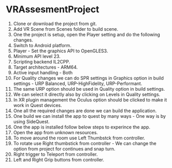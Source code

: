 # VRAssesmentProject

1. Clone or download the project from git.
2. Add VR Scene from Scenes folder to build scene.
3. One the project is setup, open the Player setting and do the following changes.
4. Switch to Android platform.
5. Player - Set the graphics API to OpenGLES3.
6. Minimum API level 23.
7. Scripting backend IL2CPP.
8. Target architectures - ARM64.
9. Active input handling - Both
10. For Quality changes we can do SPR settings in Graphics option in build settings - URP Balanced, URP-HighFidelity, URP-Performant.
11. The same URP option should be used in Quality option in build settings.
12. We can select it directly also by clicking on Levels in Quality settings.
13. In XR plugin management the Oculus option should be clicked to make it work in Quest devices.
14. One all the required changes are done we can build the application.
15. One build we can install the app to quest by many ways - One way is by using SideQuest.
16. One the app is installed follow below steps to experince the app.
17. Open the app from unknown resources.
18. To move around the room use Left Thumbstck from controller.
19. To rotate use Right thumbstick from controller - We can change the option from project for continues and snap turn.
20. Right trigger to Teleport from controller.
21. Left and Right Grip buttons from controller.
